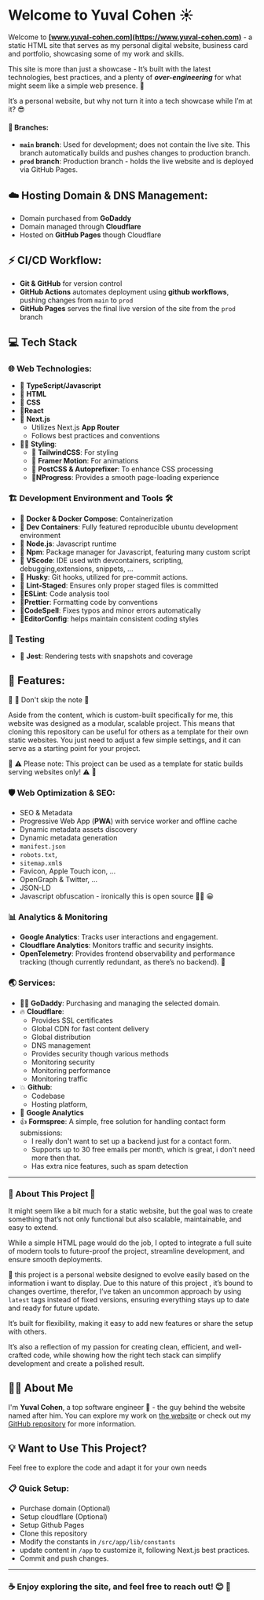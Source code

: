 # Welcome to Yuval Cohen ☀️

Welcome to **[www.yuval-cohen.com](https://www.yuval-cohen.com)** - 
a static HTML site that serves as my personal digital website, business card and portfolio, showcasing some of my work and skills.

This site is more than just a showcase - It’s built with the latest technologies, best practices, and a plenty of ***over-engineering*** for what might seem like a simple web presence. 🚀

It’s a personal website, but why not turn it into a tech showcase while I’m at it? 😎

#### 🔀 Branches:
- **`main` branch**: Used for development; does not contain the live site. This branch automatically builds and pushes changes to production branch.
- **`prod` branch**: Production branch - holds the live website and is deployed via GitHub Pages.


## ☁️ Hosting Domain & DNS Management:
- Domain purchased from **GoDaddy**
- Domain managed through **Cloudflare**
- Hosted on **GitHub Pages** though Cloudflare
  
## ⚡ CI/CD Workflow:
- **Git & GitHub** for version control
- **GitHub Actions** automates deployment using **github workflows**, pushing changes from `main` to `prod`
- **GitHub Pages** serves the final live version of the site from the `prod` branch


## 💻 Tech Stack

### 🌐 Web Technologies:
- 🦖 **TypeScript/Javascript**
- 🦧 **HTML**
- 🦎 **CSS**
- 🦏**React**
- 🦅 **Next.js** 
  - Utilizes Next.js **App Router**
  - Follows best practices and conventions
- 💅🏼 **Styling**:
    - 🦄 **TailwindCSS**: For styling
    - 🐞 **Framer Motion**: For animations
    - 🐝 **PostCSS & Autoprefixer**: To enhance CSS processing
    - 🪼**NProgress**: Provides a smooth page-loading experience

### 🏗️ Development Environment and Tools 🛠️
- 🐳 **Docker & Docker Compose**: Containerization
- 🦈 **Dev Containers**: Fully featured reproducible ubuntu development environment
- 🦣 **Node.js**: Javascript runtime
- 🐘 **Npm**: Package manager for Javascript, featuring many custom script
- 🦍 **VScode**: IDE used with devcontainers, scripting, debugging,extensions, snippets, ...
- 🐶 **Husky**: Git hooks, utilized for pre-commit actions.
- 🐰 **Lint-Staged**: Ensures only proper staged files is committed
- 🙊**ESLint**: Code analysis tool
- 🦚**Prettier**: Formatting code by conventions 
- 🦆**CodeSpell**: Fixes typos and minor errors automatically
- 🐎**EditorConfig**: helps maintain consistent coding styles

### 🧪 Testing
- 🐄 **Jest**: Rendering tests with snapshots and coverage

## 💫 Features:
🚧 🥸 Don't skip the note  🚧

Aside from the content, which is custom-built specifically for me, this website was designed as a modular, scalable project. This means that cloning this repository can be useful for others as a template for their own static websites. You just need to adjust a few simple settings, and it can serve as a starting point for your project.

🚨 ⚠️ Please note: This project can be used as a template for static builds serving websites only! ⚠️ 🚨


### 🛡️ Web Optimization & SEO:
- SEO & Metadata
- Progressive Web App (**PWA**) with service worker and offline cache
- Dynamic metadata assets discovery
- Dynamic metadata generation
- `manifest.json`
- `robots.txt`, 
- `sitemap.xml`s  
- Favicon, Apple Touch icon, ...
- OpenGraph & Twitter, ...
- JSON-LD
- Javascript obfuscation - ironically this is open source 💆‍♂️ 😀

### 📊 Analytics & Monitoring
- **Google Analytics**: Tracks user interactions and engagement.
- **Cloudflare Analytics**: Monitors traffic and security insights.
- **OpenTelemetry**: Provides frontend observability and performance tracking (though currently redundant, as there’s no backend). 👀

### 🌏 Services:
- 🧔‍♂️ **GoDaddy**: Purchasing and managing the selected domain.
- 🔥 **Cloudflare**:  
    - Provides SSL certificates
    - Global CDN for fast content delivery
    - Global distribution
    - DNS management
    - Provides security though various methods
    - Monitoring security
    - Monitoring performance
    - Monitoring traffic
- 💥 **Github**: 
    - Codebase
    - Hosting platform, 
- 🌳  **Google Analytics**
- 👍 **Formspree**: A simple, free solution for handling contact form submissions:
  - I really don't want to set up a backend just for a contact form.
  - Supports up to 30 free emails per month, which is great, i don't need more then that.
  - Has extra nice features, such as spam detection 



---

### 🌈 About This Project 🌻
It might seem like a bit much for a static website, but the goal was to create something that’s not only functional but also scalable, maintainable, and easy to extend.

While a simple HTML page would do the job, I opted to integrate a full suite of modern tools to future-proof the project, streamline development, and ensure smooth deployments. 

🎯 this project is a personal website designed to evolve easily based on the information i want to display. Due to this nature of this project , it’s bound to changes overtime, 
therefor, I’ve taken an uncommon approach by using `latest` tags instead of fixed versions, ensuring everything stays up to date and ready for future update. 

It’s built for flexibility, making it easy to add new features or share the setup with others.  

It’s also a reflection of my passion for creating clean, efficient, and well-crafted code, while showing how the right tech stack can simplify development and create a polished result.



## 👨‍💻 About Me
I'm **Yuval Cohen**, a top software engineer  🧐 - the guy behind the website named after him.  You can explore my work on [the website](https://www.yuval-cohen.com) or check out my [GitHub repository](https://github.com/cohenyuval315) for more information.



## 💡 Want to Use This Project?
Feel free to explore the code and adapt it for your own needs
### 📋 Quick Setup:
- Purchase domain (Optional)
- Setup cloudflare (Optional)
- Setup Github Pages
- Clone this repository
- Modify the constants in `/src/app/lib/constants` 
- update content in `/app` to customize it, following Next.js best practices.
- Commit and push changes.



---

### ☕️ Enjoy exploring the site, and feel free to reach out! 😊 📱

